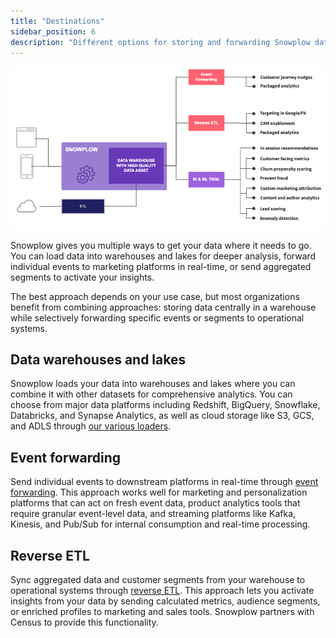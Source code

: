 ```yaml
---
title: "Destinations"
sidebar_position: 6
description: "Different options for storing and forwarding Snowplow data"
---
```


![](images/usecasearch.png)

Snowplow gives you multiple ways to get your data where it needs to go. You can load data into warehouses and lakes for deeper analysis, forward individual events to marketing platforms in real-time, or send aggregated segments to activate your insights.

The best approach depends on your use case, but most organizations benefit from combining approaches: storing data centrally in a warehouse while selectively forwarding specific events or segments to operational systems.

## Data warehouses and lakes

Snowplow loads your data into warehouses and lakes where you can combine it with other datasets for comprehensive analytics. You can choose from major data platforms including Redshift, BigQuery, Snowflake, Databricks, and Synapse Analytics, as well as cloud storage like S3, GCS, and ADLS through [our various loaders](/docs/destinations/warehouses-lakes/index.md).

## Event forwarding

Send individual events to downstream platforms in real-time through [event forwarding](/docs/destinations/forwarding-events/index.md). This approach works well for marketing and personalization platforms that can act on fresh event data, product analytics tools that require granular event-level data, and streaming platforms like Kafka, Kinesis, and Pub/Sub for internal consumption and real-time processing.

## Reverse ETL

Sync aggregated data and customer segments from your warehouse to operational systems through [reverse ETL](/docs/destinations/reverse-etl/index.md). This approach lets you activate insights from your data by sending calculated metrics, audience segments, or enriched profiles to marketing and sales tools. Snowplow partners with Census to provide this functionality.
